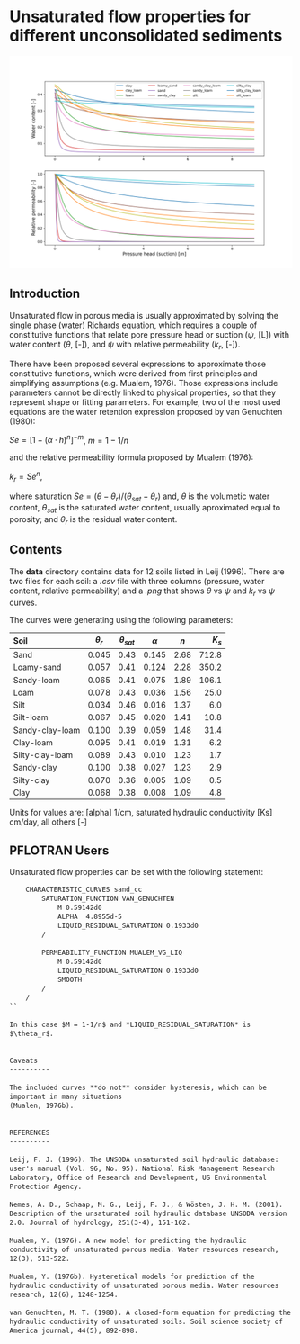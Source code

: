 Unsaturated flow properties for different unconsolidated sediments
==================================================================

![Alt text](all_soils.png?raw=true "Unsaturate flow curves") 


Introduction
------------

Unsaturated flow in porous media is usually approximated by solving the single phase (water) 
Richards equation, which requires a couple of constitutive functions that
relate pore pressure head or suction ($\psi$, [L]) with water content ($\theta$, [-]), 
and $\psi$ with relative permeability ($k_r$, [-]).

There have been proposed several expressions to approximate those constitutive functions,
which were derived from first principles and simplifying assumptions (e.g. Mualem, 1976). 
Those expressions include parameters cannot be directly linked to physical properties, so 
that they represent shape or fitting parameters. For example, two of the most used equations
are the water retention expression proposed by van Genuchten (1980): 

$Se = [1 - (\alpha \cdot h)^n]^{-m}$, $m = 1 - 1 / n$

and the relative permeability formula proposed by Mualem (1976):

$k_r = Se^n$,

where saturation $Se = (\theta - \theta_r) / (\theta_{sat} - \theta_r)$ and, $\theta$ is the volumetic water content, $\theta_{sat}$ is the saturated water content, usually aproximated equal to porosity; and $\theta_r$ is the residual water content.


Contents
--------

The **data** directory contains data for 12 soils listed in Leij (1996). 
There are two files for each soil: 
a *.csv* file with three columns (pressure, water content, relative permeability) 
and a *.png* that shows $\theta$ vs $\psi$ and $k_r$ vs $\psi$ curves.

The curves were generating using the following parameters:


| Soil            | $\theta_r$  | $\theta_{sat}$  | $\alpha$  | $n$   |$K_s$
| :---            |  :---:      | :---:           | :---:     | :---: | ---:
| Sand            | 0.045       | 0.43            | 0.145     | 2.68  | 712.8
| Loamy-sand      | 0.057       | 0.41            | 0.124     | 2.28  | 350.2
| Sandy-loam      | 0.065       | 0.41            | 0.075     | 1.89  | 106.1
| Loam            | 0.078       | 0.43            | 0.036     | 1.56  | 25.0
| Silt            | 0.034       | 0.46            | 0.016     | 1.37  | 6.0
| Silt-loam       | 0.067       | 0.45            | 0.020     | 1.41  | 10.8
| Sandy-clay-loam | 0.100       | 0.39            | 0.059     | 1.48  | 31.4
| Clay-loam       | 0.095       | 0.41            | 0.019     | 1.31  | 6.2
| Silty-clay-loam | 0.089       | 0.43            | 0.010     | 1.23  | 1.7
| Sandy-clay      | 0.100       | 0.38            | 0.027     | 1.23  | 2.9
| Silty-clay      | 0.070       | 0.36            | 0.005     | 1.09  | 0.5
| Clay            | 0.068       | 0.38            | 0.008     | 1.09  | 4.8

Units for values are: [alpha] 1/cm, saturated hydraulic conductivity [Ks] cm/day, all others [-]


PFLOTRAN Users
--------------

Unsaturated flow properties can be set with the following statement:

```
    CHARACTERISTIC_CURVES sand_cc
        SATURATION_FUNCTION VAN_GENUCHTEN
            M 0.59142d0
            ALPHA  4.8955d-5
            LIQUID_RESIDUAL_SATURATION 0.1933d0
        /

        PERMEABILITY_FUNCTION MUALEM_VG_LIQ
            M 0.59142d0
            LIQUID_RESIDUAL_SATURATION 0.1933d0
            SMOOTH
        /
    /
``

In this case $M = 1-1/n$ and *LIQUID_RESIDUAL_SATURATION* is $\theta_r$.


Caveats
----------

The included curves **do not** consider hysteresis, which can be important in many situations
(Mualen, 1976b).


REFERENCES
---------- 

Leij, F. J. (1996). The UNSODA unsaturated soil hydraulic database: user's manual (Vol. 96, No. 95). National Risk Management Research Laboratory, Office of Research and Development, US Environmental Protection Agency.

Nemes, A. D., Schaap, M. G., Leij, F. J., & Wösten, J. H. M. (2001). Description of the unsaturated soil hydraulic database UNSODA version 2.0. Journal of hydrology, 251(3-4), 151-162.

Mualem, Y. (1976). A new model for predicting the hydraulic conductivity of unsaturated porous media. Water resources research, 12(3), 513-522.

Mualem, Y. (1976b). Hysteretical models for prediction of the hydraulic conductivity of unsaturated porous media. Water resources research, 12(6), 1248-1254.

van Genuchten, M. T. (1980). A closed‐form equation for predicting the hydraulic conductivity of unsaturated soils. Soil science society of America journal, 44(5), 892-898.
